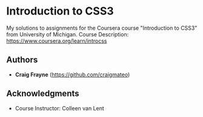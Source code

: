 # Introduction to CSS3

My solutions to assignments for the Coursera course "Introduction to CSS3" from University of Michigan. 
Course Description: https://www.coursera.org/learn/introcss

## Authors

* **Craig Frayne** (https://github.com/craigmateo)

## Acknowledgments

* Course Instructor: Colleen van Lent